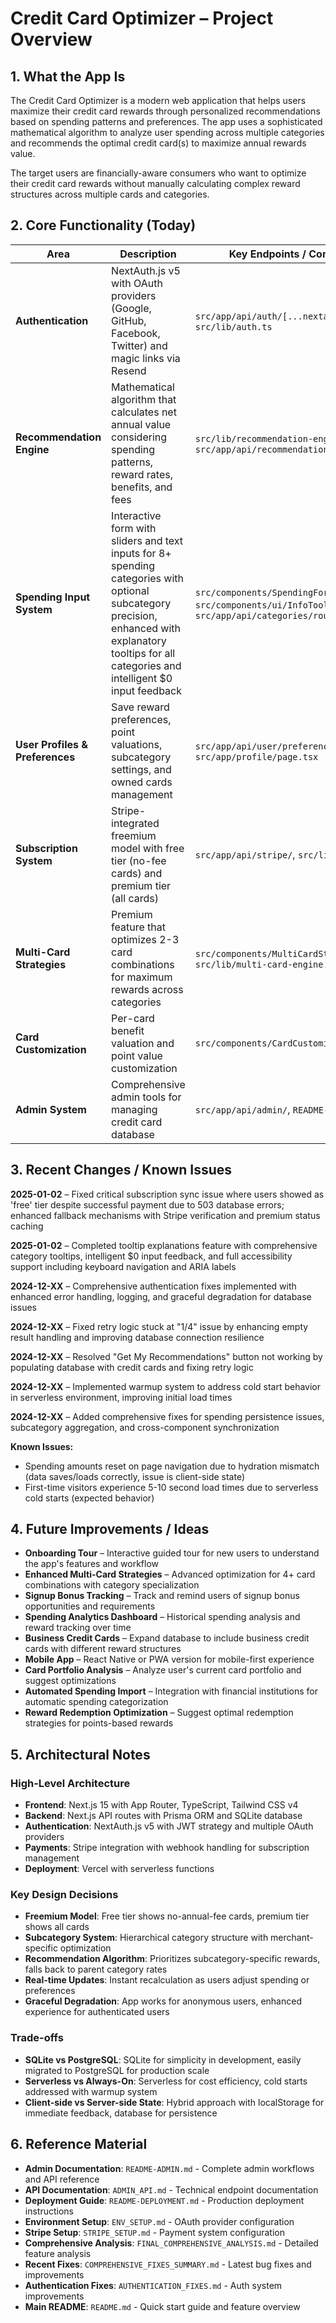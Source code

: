 # Credit Card Optimizer – Project Overview

## 1. What the App Is

The Credit Card Optimizer is a modern web application that helps users maximize their credit card rewards through personalized recommendations based on spending patterns and preferences. The app uses a sophisticated mathematical algorithm to analyze user spending across multiple categories and recommends the optimal credit card(s) to maximize annual rewards value.

The target users are financially-aware consumers who want to optimize their credit card rewards without manually calculating complex reward structures across multiple cards and categories.

## 2. Core Functionality (Today)

| Area | Description | Key Endpoints / Components |
|------|-------------|----------------------------|
| **Authentication** | NextAuth.js v5 with OAuth providers (Google, GitHub, Facebook, Twitter) and magic links via Resend | `src/app/api/auth/[...nextauth]/route.ts`, `src/lib/auth.ts` |
| **Recommendation Engine** | Mathematical algorithm that calculates net annual value considering spending patterns, reward rates, benefits, and fees | `src/lib/recommendation-engine.ts`, `src/app/api/recommendations/route.ts` |
| **Spending Input System** | Interactive form with sliders and text inputs for 8+ spending categories with optional subcategory precision, enhanced with explanatory tooltips for all categories and intelligent $0 input feedback | `src/components/SpendingForm.tsx`, `src/components/ui/InfoTooltip.tsx`, `src/app/api/categories/route.ts` |
| **User Profiles & Preferences** | Save reward preferences, point valuations, subcategory settings, and owned cards management | `src/app/api/user/preferences/route.ts`, `src/app/profile/page.tsx` |
| **Subscription System** | Stripe-integrated freemium model with free tier (no-fee cards) and premium tier (all cards) | `src/app/api/stripe/`, `src/lib/stripe.ts` |
| **Multi-Card Strategies** | Premium feature that optimizes 2-3 card combinations for maximum rewards across categories | `src/components/MultiCardStrategies.tsx`, `src/lib/multi-card-engine.ts` |
| **Card Customization** | Per-card benefit valuation and point value customization | `src/components/CardCustomizationModal.tsx` |
| **Admin System** | Comprehensive admin tools for managing credit card database | `src/app/api/admin/`, `README-ADMIN.md` |

## 3. Recent Changes / Known Issues

**2025-01-02** – Fixed critical subscription sync issue where users showed as 'free' tier despite successful payment due to 503 database errors; enhanced fallback mechanisms with Stripe verification and premium status caching

**2025-01-02** – Completed tooltip explanations feature with comprehensive category tooltips, intelligent $0 input feedback, and full accessibility support including keyboard navigation and ARIA labels

**2024-12-XX** – Comprehensive authentication fixes implemented with enhanced error handling, logging, and graceful degradation for database issues

**2024-12-XX** – Fixed retry logic stuck at "1/4" issue by enhancing empty result handling and improving database connection resilience

**2024-12-XX** – Resolved "Get My Recommendations" button not working by populating database with credit cards and fixing retry logic

**2024-12-XX** – Implemented warmup system to address cold start behavior in serverless environment, improving initial load times

**2024-12-XX** – Added comprehensive fixes for spending persistence issues, subcategory aggregation, and cross-component synchronization

**Known Issues:**
- Spending amounts reset on page navigation due to hydration mismatch (data saves/loads correctly, issue is client-side state)
- First-time visitors experience 5-10 second load times due to serverless cold starts (expected behavior)

## 4. Future Improvements / Ideas

- **Onboarding Tour** – Interactive guided tour for new users to understand the app's features and workflow
- **Enhanced Multi-Card Strategies** – Advanced optimization for 4+ card combinations with category specialization
- **Signup Bonus Tracking** – Track and remind users of signup bonus opportunities and requirements
- **Spending Analytics Dashboard** – Historical spending analysis and reward tracking over time
- **Business Credit Cards** – Expand database to include business credit cards with different reward structures
- **Mobile App** – React Native or PWA version for mobile-first experience
- **Card Portfolio Analysis** – Analyze user's current card portfolio and suggest optimizations
- **Automated Spending Import** – Integration with financial institutions for automatic spending categorization
- **Reward Redemption Optimization** – Suggest optimal redemption strategies for points-based rewards

## 5. Architectural Notes

### High-Level Architecture
- **Frontend**: Next.js 15 with App Router, TypeScript, Tailwind CSS v4
- **Backend**: Next.js API routes with Prisma ORM and SQLite database
- **Authentication**: NextAuth.js v5 with JWT strategy and multiple OAuth providers
- **Payments**: Stripe integration with webhook handling for subscription management
- **Deployment**: Vercel with serverless functions

### Key Design Decisions
- **Freemium Model**: Free tier shows no-annual-fee cards, premium tier shows all cards
- **Subcategory System**: Hierarchical category structure with merchant-specific optimization
- **Recommendation Algorithm**: Prioritizes subcategory-specific rewards, falls back to parent category rates
- **Real-time Updates**: Instant recalculation as users adjust spending or preferences
- **Graceful Degradation**: App works for anonymous users, enhanced experience for authenticated users

### Trade-offs
- **SQLite vs PostgreSQL**: SQLite for simplicity in development, easily migrated to PostgreSQL for production scale
- **Serverless vs Always-On**: Serverless for cost efficiency, cold starts addressed with warmup system
- **Client-side vs Server-side State**: Hybrid approach with localStorage for immediate feedback, database for persistence

## 6. Reference Material

- **Admin Documentation**: `README-ADMIN.md` - Complete admin workflows and API reference
- **API Documentation**: `ADMIN_API.md` - Technical endpoint documentation
- **Deployment Guide**: `README-DEPLOYMENT.md` - Production deployment instructions
- **Environment Setup**: `ENV_SETUP.md` - OAuth provider configuration
- **Stripe Setup**: `STRIPE_SETUP.md` - Payment system configuration
- **Comprehensive Analysis**: `FINAL_COMPREHENSIVE_ANALYSIS.md` - Detailed feature analysis
- **Recent Fixes**: `COMPREHENSIVE_FIXES_SUMMARY.md` - Latest bug fixes and improvements
- **Authentication Fixes**: `AUTHENTICATION_FIXES.md` - Auth system improvements
- **Main README**: `README.md` - Quick start guide and feature overview 